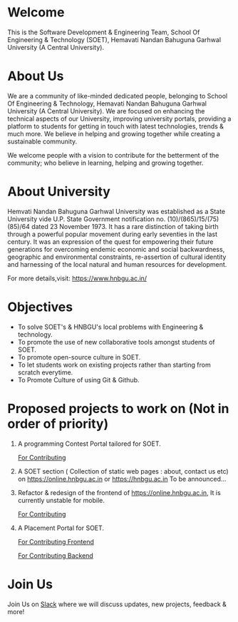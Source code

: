 # Welcome
This is the Software Development & Engineering Team, School Of Engineering & Technology (SOET), Hemavati Nandan Bahuguna Garhwal University (A Central University).

# About Us
We are a community of like-minded dedicated people, belonging to School Of Engineering & Technology, Hemavati Nandan Bahuguna Garhwal University (A Central University). We are focused on enhancing the technical aspects of our University, improving university portals, providing a platform to students for getting in touch with latest technologies, trends & much more. We believe in helping and growing together while creating a sustainable community.

We welcome people with a vision to contribute for the betterment of the community; who believe in learning, helping and growing together.

# About University
Hemvati Nandan Bahuguna Garhwal University was established as a State University vide U.P. State Government notification no. (10)/(865)/15/(75)(85)/64 dated 23 November 1973. It has a rare distinction of taking birth through a powerful popular movement during early seventies in the last century.  It was an expression of the quest for empowering their future generations for overcoming endemic economic and social backwardness, geographic and environmental constraints, re-assertion of cultural identity and harnessing of the local natural and human resources for development.

For more details,visit: https://www.hnbgu.ac.in/
# Objectives
* To solve SOET's & HNBGU's local problems with Engineering & technology.
* To promote the use of new collaborative tools amongst students of SOET.
* To promote open-source culture in SOET.
* To let students work on existing projects rather than starting from scratch everytime.
* To Promote Culture of using Git & Github.

# Proposed projects to work on (Not in order of priority)
1. A programming Contest Portal tailored for SOET.

   [For Contributing](https://github.com/ssdet/quiz-portal)

2. A SOET section ( Collection of static web pages : about, contact us etc) on https://online.hnbgu.ac.in or https://hnbgu.ac.in
   To be announced...

3. Refactor & redesign of the frontend of https://online.hnbgu.ac.in, It is currently unstable for mobile.
 
   [For Contributing](https://github.com/ssdet/edrp-frontend)

4. A Placement Portal for SOET. 

   [For Contributing Frontend](https://github.com/ssdet/PlaceMe-Frontend)

   [For Contributing Backend](https://github.com/ssdet/PlaceMe-Backend)

# Join Us
Join Us on [Slack](https://join.slack.com/t/softwaredevte-hcy9017/shared_invite/zt-huoabhqs-07lskm~6GBdYnllh7gmM4g) where we will discuss updates, new projects, feedback & more!
